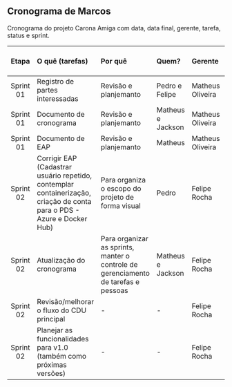 ## Cronograma de Marcos

Cronograma do projeto Carona Amiga com data, data final, gerente, tarefa, status e sprint.

|  Etapa    | O quê (tarefas) |   Por quê    | Quem?        | Gerente | Inicio   | Prazo em dias |Fim planejado |Fim real | Status |
|:---------:|:------------    |:------------ |:------------ |:--------|:--------|:-------|:----------:|:--------|:--------|
| Sprint 01 | Registro de partes interessadas | Revisão e planjemanto  | Pedro e Felipe | Matheus Oliveira | 25/10/2022 | 15 dias | 01/11/2022 |01/11/2022 | Concluído | 
| Sprint 01 | Documento de cronograma | Revisão e planjemanto  | Matheus e Jackson | Matheus Oliveira | 25/10/2022 | 15 dias | 01/11/2022 | 01/11/2022 |Concluído |  
| Sprint 01 | Documento de EAP | Revisão e planjemanto  | Matheus | Matheus Oliveira | 25/10/2022 | 15 dias |01/11/2022 | 01/11/2022 |Concluído |  
| Sprint 02 | Corrigir EAP (Cadastrar usuário repetido, contemplar containerização, criação de conta para o PDS - Azure e Docker Hub) | Para organiza o escopo do projeto de forma visual | Pedro | Felipe Rocha | 01/11/2022 | 15 dias | 15/11/2022 | 08/11/2022 | Concluído |
| Sprint 02 | Atualização do cronograma | Para organizar as sprints, manter o controle de gerenciamento de tarefas e pessoas | Matheus e Jackson | Felipe Rocha | 01/11/2022 | 15 dias | 15/11/2022 | 08/11/2022 | Concluído |
| Sprint 02 | Revisão/melhorar o fluxo do CDU principal | - | - | Felipe Rocha | 01/11/2022 | 15 dias | 15/11/2022 | xx/xx/xxxx | - |
| Sprint 02 | Planejar as funcionalidades para v1.0 (também como próximas versões) | - | - | Felipe Rocha | 01/11/2022 | 15 dias | 15/11/2022 | xx/xx/xxxx | - |
